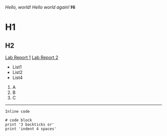 *Hello, world!*
*Hello world again!*
**Hi**
# H1
## H2

[Lab Report 1](https://harshil201003.github.io/cse15l-lab-reports/lab-report-1-week-0.html)
[Lab Report 2](https://harshil201003.github.io/cse15l-lab-reports/week3-lr.html)


* List1
* List2
* List4


1. A
2. B
3. C

---

`Inline code`

```
# code block
print '3 backticks or'
print 'indent 4 spaces'
```
